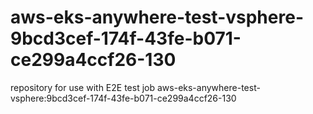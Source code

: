 # aws-eks-anywhere-test-vsphere-9bcd3cef-174f-43fe-b071-ce299a4ccf26-130
repository for use with E2E test job aws-eks-anywhere-test-vsphere:9bcd3cef-174f-43fe-b071-ce299a4ccf26-130
